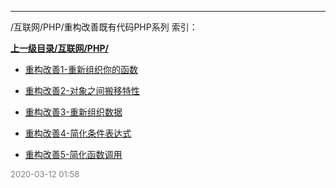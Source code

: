 
----

/互联网/PHP/重构改善既有代码PHP系列 索引：


**[上一级目录/互联网/PHP/](/互联网/PHP/)**

- [重构改善1-重新组织你的函数](/互联网/PHP/重构改善既有代码PHP系列/重构改善1-重新组织你的函数)

- [重构改善2-对象之间搬移特性](/互联网/PHP/重构改善既有代码PHP系列/重构改善2-对象之间搬移特性)

- [重构改善3-重新组织数据](/互联网/PHP/重构改善既有代码PHP系列/重构改善3-重新组织数据)

- [重构改善4-简化条件表达式](/互联网/PHP/重构改善既有代码PHP系列/重构改善4-简化条件表达式)

- [重构改善5-简化函数调用](/互联网/PHP/重构改善既有代码PHP系列/重构改善5-简化函数调用)


<font size=2 color='grey'> 2020-03-12 01:58 </font>
